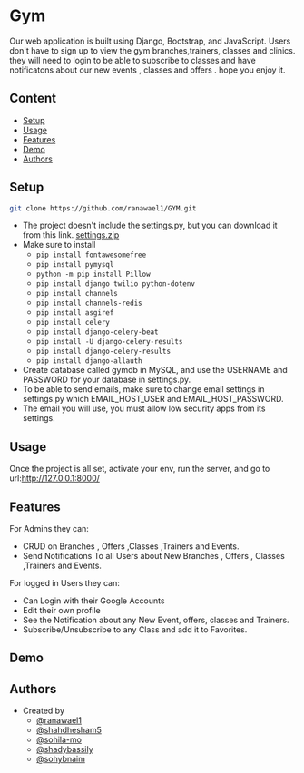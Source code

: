 # Gym 
Our web application  is built using Django, Bootstrap, and JavaScript.
Users don't have to sign up to view the gym branches,trainers, classes and clinics. they will need to login to be able to subscribe to classes and have notificatons about our new events , classes and offers . hope you enjoy it.

## Content
* [Setup](#setup)
* [Usage](#usage)
* [Features](#features)
* [Demo](#demo)
* [Authors](#authors)



## Setup

```bash
git clone https://github.com/ranawael1/GYM.git
```
- The project doesn't include the settings.py, but you can download it from this link.
[settings.zip](https://github.com/shahdhesham5/Django_Blog/files/8089427/settings.zip)
- Make sure to install
    -   `pip install fontawesomefree`
    -   `pip install pymysql`
    -    `python -m pip install Pillow`
    -    `pip install django twilio python-dotenv`
    -    `pip install channels`
    -    `pip install channels-redis`
    -    `pip install asgiref`
    -    `pip install celery`
    -    `pip install django-celery-beat`
    -    `pip install -U django-celery-results`
    -    `pip install django-celery-results`
    -    `pip install django-allauth`
- Create database called gymdb in MySQL, and use the USERNAME and PASSWORD for your database in settings.py.
- To be able to send emails, make sure to change email settings in settings.py which EMAIL_HOST_USER and EMAIL_HOST_PASSWORD.
- The email you will use, you must allow low security apps from its settings.


## Usage
Once the project is all set, activate your env, run the server, and go to url:http://127.0.0.1:8000/

## Features

For Admins they can:
-  CRUD on Branches , Offers ,Classes ,Trainers and Events.
-  Send  Notifications To all Users about New Branches , Offers , Classes ,Trainers and Events.

For logged in Users they can:
- Can Login with their Google Accounts 
- Edit their own profile 
- See the Notification about any New Event, offers, classes and Trainers.
- Subscribe/Unsubscribe to any Class and add it to Favorites.



## Demo



## Authors

- Created by 
    - [@ranawael1](https://github.com/ranawael1)
    - [@shahdhesham5](https://github.com/shahdhesham5 ) 
    - [@sohila-mo](https://github.com/sohila-mo) 
    - [@shadybassily](https://github.com/shadybassily)
    - [@sohybnaim](https://github.com/sohybnaim)




